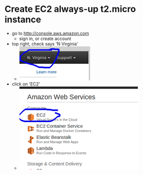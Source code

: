 # Create EC2 always-up t2.micro instance

- go to http://console.aws.amazon.com
  - sign in, or create account
- top right, check says 'N Virginia'
  - ![select region](img/selectregion.png?raw=true)
- click on 'EC2'
  - ![](img/clickec2.png?raw=true)
  
